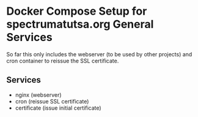 # Docker Compose Setup for spectrumatutsa.org General Services

So far this only includes the webserver (to be used by other projects) and cron container to reissue the SSL certificate.

## Services
- nginx (webserver)
- cron (reissue SSL certificate)
- certificate (issue initial certificate)
